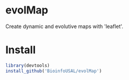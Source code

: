 # evolMap

Create dynamic and evolutive maps with 'leaflet'.

# Install

```r
library(devtools)
install_github('BioinfoUSAL/evolMap')
```
